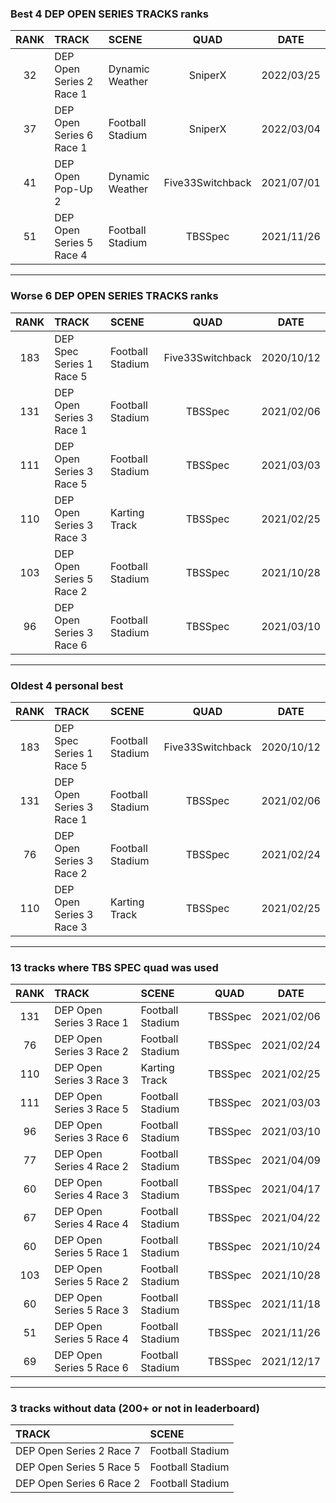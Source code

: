 ### Best 4 DEP OPEN SERIES TRACKS ranks
|RANK|TRACK|SCENE|QUAD|DATE|
|:---:|:---|:---|:---:|:---:|
|32|DEP Open Series 2 Race 1|Dynamic Weather|SniperX|2022/03/25|
|37|DEP Open Series 6 Race 1|Football Stadium|SniperX|2022/03/04|
|41|DEP Open Pop-Up 2|Dynamic Weather|Five33Switchback|2021/07/01|
|51|DEP Open Series 5 Race 4|Football Stadium|TBSSpec|2021/11/26|
---
### Worse 6 DEP OPEN SERIES TRACKS ranks
|RANK|TRACK|SCENE|QUAD|DATE|
|:---:|:---|:---|:---:|:---:|
|183|DEP Spec Series 1 Race 5|Football Stadium|Five33Switchback|2020/10/12|
|131|DEP Open Series 3 Race 1|Football Stadium|TBSSpec|2021/02/06|
|111|DEP Open Series 3 Race 5|Football Stadium|TBSSpec|2021/03/03|
|110|DEP Open Series 3 Race 3|Karting Track|TBSSpec|2021/02/25|
|103|DEP Open Series 5 Race 2|Football Stadium|TBSSpec|2021/10/28|
|96|DEP Open Series 3 Race 6|Football Stadium|TBSSpec|2021/03/10|
---
### Oldest 4 personal best
|RANK|TRACK|SCENE|QUAD|DATE|
|:---:|:---|:---|:---:|:---:|
|183|DEP Spec Series 1 Race 5|Football Stadium|Five33Switchback|2020/10/12|
|131|DEP Open Series 3 Race 1|Football Stadium|TBSSpec|2021/02/06|
|76|DEP Open Series 3 Race 2|Football Stadium|TBSSpec|2021/02/24|
|110|DEP Open Series 3 Race 3|Karting Track|TBSSpec|2021/02/25|
---
### 13 tracks where TBS SPEC quad was used
|RANK|TRACK|SCENE|QUAD|DATE|
|:---:|:---|:---|:---:|:---:|
|131|DEP Open Series 3 Race 1|Football Stadium|TBSSpec|2021/02/06|
|76|DEP Open Series 3 Race 2|Football Stadium|TBSSpec|2021/02/24|
|110|DEP Open Series 3 Race 3|Karting Track|TBSSpec|2021/02/25|
|111|DEP Open Series 3 Race 5|Football Stadium|TBSSpec|2021/03/03|
|96|DEP Open Series 3 Race 6|Football Stadium|TBSSpec|2021/03/10|
|77|DEP Open Series 4 Race 2|Football Stadium|TBSSpec|2021/04/09|
|60|DEP Open Series 4 Race 3|Football Stadium|TBSSpec|2021/04/17|
|67|DEP Open Series 4 Race 4|Football Stadium|TBSSpec|2021/04/22|
|60|DEP Open Series 5 Race 1|Football Stadium|TBSSpec|2021/10/24|
|103|DEP Open Series 5 Race 2|Football Stadium|TBSSpec|2021/10/28|
|60|DEP Open Series 5 Race 3|Football Stadium|TBSSpec|2021/11/18|
|51|DEP Open Series 5 Race 4|Football Stadium|TBSSpec|2021/11/26|
|69|DEP Open Series 5 Race 6|Football Stadium|TBSSpec|2021/12/17|
---
### 3 tracks without data (200+ or not in leaderboard)
|TRACK|SCENE|
|:---|:---|
|DEP Open Series 2 Race 7|Football Stadium|
|DEP Open Series 5 Race 5|Football Stadium|
|DEP Open Series 6 Race 2|Football Stadium|
